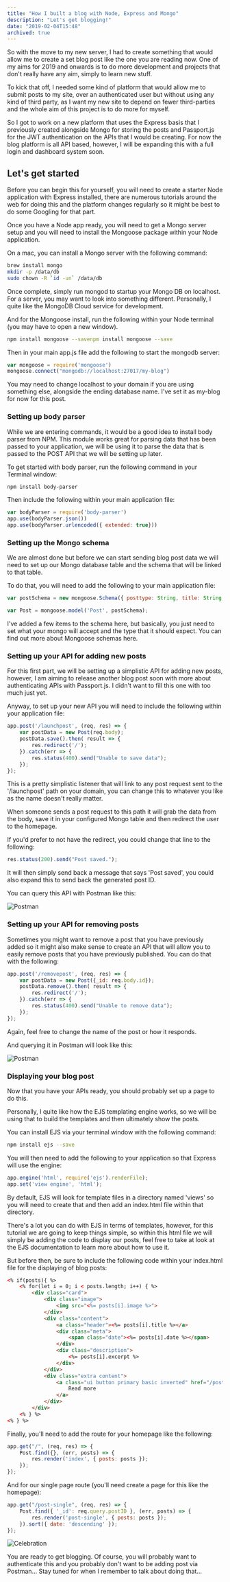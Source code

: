 ```yaml
---
title: "How I built a blog with Node, Express and Mongo"
description: "Let's get blogging!"
date: "2019-02-04T15:48"
archived: true
---
```


So with the move to my new server, I had to create something that would allow me to create a set blog post like the one you are reading now. One of my aims for 2019 and onwards is to do more development and projects that don't really have any aim, simply to learn new stuff.

To kick that off, I needed some kind of platform that would allow me to submit posts to my site, over an authenticated user but without using any kind of third party, as I want my new site to depend on fewer third-parties and the whole aim of this project is to do more for myself.

So I got to work on a new platform that uses the Express basis that I previously created alongside Mongo for storing the posts and Passport.js for the JWT authentication on the APIs that I would be creating. For now the blog platform is all API based, however, I will be expanding this with a full login and dashboard system soon.

## Let's get started

Before you can begin this for yourself, you will need to create a starter Node application with Express installed, there are numerous tutorials around the web for doing this and the platform changes regularly so it might be best to do some Googling for that part.

Once you have a Node app ready, you will need to get a Mongo server setup and you will need to install the Mongoose package within your Node application.

On a mac, you can install a Mongo server with the following command:

```bash
brew install mongo  
mkdir -p /data/db  
sudo chown -R `id -un` /data/db
```

Once complete, simply run mongod to startup your Mongo DB on localhost. For a server, you may want to look into something different. Personally, I quite like the MongoDB Cloud service for development.

And for the Mongoose install, run the following within your Node terminal (you may have to open a new window).

```bash
npm install mongoose --savenpm install mongoose --save
```

Then in your main app.js file add the following to start the mongodb server:

```javascript
var mongoose = require('mongoose')  
mongoose.connect("mongodb://localhost:27017/my-blog")
```

You may need to change localhost to your domain if you are using something else, alongside the ending database name. I've set it as my-blog for now for this post.

### Setting up body parser

While we are entering commands, it would be a good idea to install body parser from NPM. This module works great for parsing data that has been passed to your application, we will be using it to parse the data that is passed to the POST API that we will be setting up later.

To get started with body parser, run the following command in your Terminal window:

```bash
npm install body-parser
```

Then include the following within your main application file:

```javascript
var bodyParser = require('body-parser')  
app.use(bodyParser.json())  
app.use(bodyParser.urlencoded({ extended: true}))
```

### Setting up the Mongo schema

We are almost done but before we can start sending blog post data we will need to set up our Mongo database table and the schema that will be linked to that table.

To do that, you will need to add the following to your main application file:

```javascript
var postSchema = new mongoose.Schema({ posttype: String, title: String, date: String, image: String, excerpt: String, body:  String })

var Post = mongoose.model('Post', postSchema);
```

I've added a few items to the schema here, but basically, you just need to set what your mongo will accept and the type that it should expect. You can find out more about Mongoose schemas here.

### Setting up your API for adding new posts

For this first part, we will be setting up a simplistic API for adding new posts, however, I am aiming to release another blog post soon with more about authenticating APIs with Passport.js. I didn't want to fill this one with too much just yet.

Anyway, to set up your new API you will need to include the following within your application file:

```javascript
app.post('/launchpost', (req, res) => {  
    var postData = new Post(req.body);  
    postData.save().then( result => {  
        res.redirect('/');  
    }).catch(err => {  
        res.status(400).send("Unable to save data");  
    });  
});
```

This is a pretty simplistic listener that will link to any post request sent to the '/launchpost' path on your domain, you can change this to whatever you like as the name doesn't really matter.

When someone sends a post request to this path it will grab the data from the body, save it in your configured Mongo table and then redirect the user to the homepage.

If you'd prefer to not have the redirect, you could change that line to the following:

```javascript
res.status(200).send("Post saved.");
```

It will then simply send back a message that says 'Post saved', you could also expand this to send back the generated post ID.

You can query this API with Postman like this:

![Postman](/uploads/node-express-mongo-blog/postman_get.jpeg)

### Setting up your API for removing posts

Sometimes you might want to remove a post that you have previously added so it might also make sense to create an API that will allow you to easily remove posts that you have previously published. You can do that with the following:

```javascript
app.post('/removepost', (req, res) => {  
    var postData = new Post({_id: req.body.id});  
    postData.remove().then( result => {  
        res.redirect('/');  
    }).catch(err => {  
        res.status(400).send("Unable to remove data");  
    });  
});
```

Again, feel free to change the name of the post or how it responds.

And querying it in Postman will look like this:

![Postman](/uploads/node-express-mongo-blog/postman_post.jpeg)

### Displaying your blog post

Now that you have your APIs ready, you should probably set up a page to do this.

Personally, I quite like how the EJS templating engine works, so we will be using that to build the templates and then ultimately show the posts.

You can install EJS via your terminal window with the following command:

```bash
npm install ejs --save
```

You will then need to add the following to your application so that Express will use the engine:

```javascript
app.engine('html', require('ejs').renderFile);  
app.set('view engine', 'html');
```

By default, EJS will look for template files in a directory named 'views' so you will need to create that and then add an index.html file within that directory.

There's a lot you can do with EJS in terms of templates, however, for this tutorial we are going to keep things simple, so within this html file we will simply be adding the code to display our posts, feel free to take at look at the EJS documentation to learn more about how to use it.

But before then, be sure to include the following code within your index.html file for the displaying of blog posts:

```html
<% if(posts){ %> 
    <% for(let i = 0; i < posts.length; i++) { %> 
        <div class="card">
            <div class="image">
                <img src="<%= posts[i].image %>">
            </div>
            <div class="content">
                <a class="header"><%= posts[i].title %></a>
                <div class="meta">
                    <span class="date"><%= posts[i].date %></span>
                </div>
                <div class="description">
                    <%= posts[i].excerpt %>
                </div>
            </div>
            <div class="extra content">
                <a class="ui button primary basic inverted" href="/post-single?postID=<%= posts[i]._id %>">
                    Read more
                </a>
            </div>
        </div>
    <% } %> 
<% } %>
```

Finally, you'll need to add the route for your homepage like the following:

```javascript
app.get("/", (req, res) => {
    Post.find({}, (err, posts) => {
        res.render('index', { posts: posts });
    });
});
```

And for our single page route (you'll need create a page for this like the homepage):

```javascript
app.get("/post-single", (req, res) => {
    Post.find({ '_id': req.query.postID }, (err, posts) => {
        res.render('post-single', { posts: posts });
    }).sort({ date: 'descending' });
});
```

![Celebration](https://media.giphy.com/media/s2qXK8wAvkHTO/giphy.gif)

You are ready to get blogging. Of course, you will probably want to authenticate this and you probably don't want to be adding post via Postman... Stay tuned for when I remember to talk about doing that...
